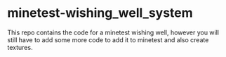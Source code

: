 # minetest-wishing_well_system
This repo contains the code for a minetest wishing well, however you will still have to add some more code to add it to minetest and also create textures.
